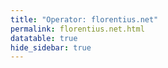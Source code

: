 ```yaml
---
title: "Operator: florentius.net"
permalink: florentius.net.html
datatable: true
hide_sidebar: true
---
```


<div>                        <script type="text/javascript">window.PlotlyConfig = {MathJaxConfig: 'local'};</script>
        <script src="https://cdn.plot.ly/plotly-2.4.2.min.js"></script>                <div id="8613db6a-616f-4200-a67f-c3fd56f02552" class="plotly-graph-div" style="height:100%; width:100%;"></div>            <script type="text/javascript">                                    window.PLOTLYENV=window.PLOTLYENV || {};                                    if (document.getElementById("8613db6a-616f-4200-a67f-c3fd56f02552")) {                    Plotly.newPlot(                        "8613db6a-616f-4200-a67f-c3fd56f02552",                        [{"name":"exit probability (%)","type":"scatter","x":["2021-08-11","2021-08-12","2021-08-13","2021-08-14","2021-08-15","2021-08-16","2021-08-17","2021-08-18","2021-08-19","2021-08-20","2021-08-21","2021-08-22","2021-08-24","2021-08-25","2021-08-26","2021-08-27","2021-08-28","2021-08-29","2021-08-30","2021-08-31","2021-09-01","2021-09-02","2021-09-03","2021-09-04","2021-09-05","2021-09-06","2021-09-07","2021-09-09","2021-09-10","2021-09-11","2021-09-12","2021-09-13","2021-09-14","2021-09-15","2021-09-16","2021-09-17","2021-09-18","2021-09-19","2021-09-20","2021-09-21","2021-09-22","2021-09-23","2021-09-24","2021-09-25","2021-09-26","2021-09-27","2021-09-28","2021-09-29","2021-09-30","2021-10-01","2021-10-02","2021-10-03","2021-10-04","2021-10-05","2021-10-06","2021-10-07","2021-10-08","2021-10-09","2021-10-10","2021-10-11","2021-10-12","2021-10-13","2021-10-14","2021-10-15","2021-10-16","2021-10-17","2021-10-18","2021-10-19","2021-10-20","2021-10-21","2021-10-22","2021-10-23","2021-10-25","2021-10-27","2021-10-28","2021-10-29","2021-10-31","2021-11-01","2021-11-02","2021-11-03","2021-11-04","2021-11-05","2021-11-06","2021-11-07","2021-11-08","2021-11-09","2021-11-10","2021-11-11","2021-11-12","2021-11-13","2021-11-14","2021-11-15","2021-11-16","2021-11-17","2021-11-19","2021-11-20","2021-11-21","2021-11-22","2021-11-23","2021-11-24"],"xaxis":"x","y":[0.0,0.0,0.01,0.04,0.24,0.44,0.55,0.77,1.11,1.19,1.5,1.68,2.16,2.37,2.62,2.88,2.91,3.41,4.87,5.12,4.64,4.63,4.6,4.67,4.6,5.33,5.16,5.22,4.97,5.32,5.4,5.67,6.12,6.72,6.54,6.63,6.79,7.06,7.37,7.49,7.35,6.74,6.5,6.04,5.48,4.39,4.19,4.33,4.21,4.2,3.98,4.73,5.25,4.36,4.34,4.25,4.3,4.4,4.41,5.03,4.6,5.22,5.36,5.43,5.81,5.4,5.02,5.09,5.26,5.27,5.42,5.16,5.05,5.6,5.69,5.65,5.38,5.63,5.72,5.88,6.12,6.0,6.6,6.29,6.52,6.59,6.54,6.45,6.21,6.12,6.11,6.02,5.47,5.6,5.37,5.21,5.11,4.7,4.54,4.55],"yaxis":"y"},{"name":"guard probability (%)","type":"scatter","x":["2021-08-11","2021-08-12","2021-08-13","2021-08-14","2021-08-15","2021-08-16","2021-08-17","2021-08-18","2021-08-19","2021-08-20","2021-08-21","2021-08-22","2021-08-24","2021-08-25","2021-08-26","2021-08-27","2021-08-28","2021-08-29","2021-08-30","2021-08-31","2021-09-01","2021-09-02","2021-09-03","2021-09-04","2021-09-05","2021-09-06","2021-09-07","2021-09-09","2021-09-10","2021-09-11","2021-09-12","2021-09-13","2021-09-14","2021-09-15","2021-09-16","2021-09-17","2021-09-18","2021-09-19","2021-09-20","2021-09-21","2021-09-22","2021-09-23","2021-09-24","2021-09-25","2021-09-26","2021-09-27","2021-09-28","2021-09-29","2021-09-30","2021-10-01","2021-10-02","2021-10-03","2021-10-04","2021-10-05","2021-10-06","2021-10-07","2021-10-08","2021-10-09","2021-10-10","2021-10-11","2021-10-12","2021-10-13","2021-10-14","2021-10-15","2021-10-16","2021-10-17","2021-10-18","2021-10-19","2021-10-20","2021-10-21","2021-10-22","2021-10-23","2021-10-25","2021-10-27","2021-10-28","2021-10-29","2021-10-31","2021-11-01","2021-11-02","2021-11-03","2021-11-04","2021-11-05","2021-11-06","2021-11-07","2021-11-08","2021-11-09","2021-11-10","2021-11-11","2021-11-12","2021-11-13","2021-11-14","2021-11-15","2021-11-16","2021-11-17","2021-11-19","2021-11-20","2021-11-21","2021-11-22","2021-11-23","2021-11-24"],"xaxis":"x","y":[0.0,0.0,0.0,0.0,0.0,0.0,0.0,0.0,0.0,0.0,0.0,0.0,0.0,0.0,0.0,0.0,0.0,0.0,0.0,0.0,0.0,0.0,0.0,0.0,0.0,0.0,0.0,0.0,0.0,0.0,0.0,0.0,0.0,0.0,0.0,0.0,0.0,0.0,0.0,0.0,0.0,0.0,0.0,0.0,0.0,0.0,0.0,0.0,0.0,0.0,0.0,0.0,0.0,0.0,0.0,0.0,0.0,0.0,0.02,0.0,0.0,0.0,0.0,0.0,0.0,0.0,0.0,0.0,0.0,0.0,0.0,0.0,0.0,0.0,0.0,0.0,0.0,0.0,0.0,0.0,0.0,0.0,0.0,0.0,0.0,0.0,0.0,0.0,0.0,0.0,0.0,0.0,0.0,0.0,0.0,0.0,0.0,0.0,0.0,0.0],"yaxis":"y"},{"name":"advertised bandwidth","type":"scatter","x":["2021-08-11","2021-08-12","2021-08-13","2021-08-14","2021-08-15","2021-08-16","2021-08-17","2021-08-18","2021-08-19","2021-08-20","2021-08-21","2021-08-22","2021-08-24","2021-08-25","2021-08-26","2021-08-27","2021-08-28","2021-08-29","2021-08-30","2021-08-31","2021-09-01","2021-09-02","2021-09-03","2021-09-04","2021-09-05","2021-09-06","2021-09-07","2021-09-09","2021-09-10","2021-09-11","2021-09-12","2021-09-13","2021-09-14","2021-09-15","2021-09-16","2021-09-17","2021-09-18","2021-09-19","2021-09-20","2021-09-21","2021-09-22","2021-09-23","2021-09-24","2021-09-25","2021-09-26","2021-09-27","2021-09-28","2021-09-29","2021-09-30","2021-10-01","2021-10-02","2021-10-03","2021-10-04","2021-10-05","2021-10-06","2021-10-07","2021-10-08","2021-10-09","2021-10-10","2021-10-11","2021-10-12","2021-10-13","2021-10-14","2021-10-15","2021-10-16","2021-10-17","2021-10-18","2021-10-19","2021-10-20","2021-10-21","2021-10-22","2021-10-23","2021-10-25","2021-10-27","2021-10-28","2021-10-29","2021-10-31","2021-11-01","2021-11-02","2021-11-03","2021-11-04","2021-11-05","2021-11-06","2021-11-07","2021-11-08","2021-11-09","2021-11-10","2021-11-11","2021-11-12","2021-11-13","2021-11-14","2021-11-15","2021-11-16","2021-11-17","2021-11-19","2021-11-20","2021-11-21","2021-11-22","2021-11-23","2021-11-24"],"xaxis":"x","y":[0.0,0.33,0.33,0.38,0.72,0.72,1.08,1.26,1.26,1.51,1.84,2.05,2.58,2.75,3.31,3.39,4.46,7.66,9.48,9.48,9.62,9.48,8.95,8.95,8.85,7.44,7.43,8.4,8.4,8.25,8.25,8.15,7.31,7.31,7.46,7.77,7.81,7.85,7.97,7.97,7.98,8.16,8.16,8.21,8.35,8.47,8.44,8.17,8.17,8.21,8.21,8.37,8.37,8.53,8.46,8.46,8.65,8.63,8.5,7.32,5.0,5.0,5.2,5.23,5.23,5.29,5.15,5.12,5.02,4.82,4.8,4.6,4.45,4.58,4.61,4.55,4.47,4.54,4.9,5.03,5.05,5.26,5.61,5.65,5.81,6.09,6.21,6.34,6.33,6.35,6.31,6.3,6.36,6.85,6.87,6.87,6.85,6.05,6.05,5.63],"yaxis":"y2"}],                        {"hovermode":"x","template":{"data":{"bar":[{"error_x":{"color":"#2a3f5f"},"error_y":{"color":"#2a3f5f"},"marker":{"line":{"color":"#E5ECF6","width":0.5},"pattern":{"fillmode":"overlay","size":10,"solidity":0.2}},"type":"bar"}],"barpolar":[{"marker":{"line":{"color":"#E5ECF6","width":0.5},"pattern":{"fillmode":"overlay","size":10,"solidity":0.2}},"type":"barpolar"}],"carpet":[{"aaxis":{"endlinecolor":"#2a3f5f","gridcolor":"white","linecolor":"white","minorgridcolor":"white","startlinecolor":"#2a3f5f"},"baxis":{"endlinecolor":"#2a3f5f","gridcolor":"white","linecolor":"white","minorgridcolor":"white","startlinecolor":"#2a3f5f"},"type":"carpet"}],"choropleth":[{"colorbar":{"outlinewidth":0,"ticks":""},"type":"choropleth"}],"contour":[{"colorbar":{"outlinewidth":0,"ticks":""},"colorscale":[[0.0,"#0d0887"],[0.1111111111111111,"#46039f"],[0.2222222222222222,"#7201a8"],[0.3333333333333333,"#9c179e"],[0.4444444444444444,"#bd3786"],[0.5555555555555556,"#d8576b"],[0.6666666666666666,"#ed7953"],[0.7777777777777778,"#fb9f3a"],[0.8888888888888888,"#fdca26"],[1.0,"#f0f921"]],"type":"contour"}],"contourcarpet":[{"colorbar":{"outlinewidth":0,"ticks":""},"type":"contourcarpet"}],"heatmap":[{"colorbar":{"outlinewidth":0,"ticks":""},"colorscale":[[0.0,"#0d0887"],[0.1111111111111111,"#46039f"],[0.2222222222222222,"#7201a8"],[0.3333333333333333,"#9c179e"],[0.4444444444444444,"#bd3786"],[0.5555555555555556,"#d8576b"],[0.6666666666666666,"#ed7953"],[0.7777777777777778,"#fb9f3a"],[0.8888888888888888,"#fdca26"],[1.0,"#f0f921"]],"type":"heatmap"}],"heatmapgl":[{"colorbar":{"outlinewidth":0,"ticks":""},"colorscale":[[0.0,"#0d0887"],[0.1111111111111111,"#46039f"],[0.2222222222222222,"#7201a8"],[0.3333333333333333,"#9c179e"],[0.4444444444444444,"#bd3786"],[0.5555555555555556,"#d8576b"],[0.6666666666666666,"#ed7953"],[0.7777777777777778,"#fb9f3a"],[0.8888888888888888,"#fdca26"],[1.0,"#f0f921"]],"type":"heatmapgl"}],"histogram":[{"marker":{"pattern":{"fillmode":"overlay","size":10,"solidity":0.2}},"type":"histogram"}],"histogram2d":[{"colorbar":{"outlinewidth":0,"ticks":""},"colorscale":[[0.0,"#0d0887"],[0.1111111111111111,"#46039f"],[0.2222222222222222,"#7201a8"],[0.3333333333333333,"#9c179e"],[0.4444444444444444,"#bd3786"],[0.5555555555555556,"#d8576b"],[0.6666666666666666,"#ed7953"],[0.7777777777777778,"#fb9f3a"],[0.8888888888888888,"#fdca26"],[1.0,"#f0f921"]],"type":"histogram2d"}],"histogram2dcontour":[{"colorbar":{"outlinewidth":0,"ticks":""},"colorscale":[[0.0,"#0d0887"],[0.1111111111111111,"#46039f"],[0.2222222222222222,"#7201a8"],[0.3333333333333333,"#9c179e"],[0.4444444444444444,"#bd3786"],[0.5555555555555556,"#d8576b"],[0.6666666666666666,"#ed7953"],[0.7777777777777778,"#fb9f3a"],[0.8888888888888888,"#fdca26"],[1.0,"#f0f921"]],"type":"histogram2dcontour"}],"mesh3d":[{"colorbar":{"outlinewidth":0,"ticks":""},"type":"mesh3d"}],"parcoords":[{"line":{"colorbar":{"outlinewidth":0,"ticks":""}},"type":"parcoords"}],"pie":[{"automargin":true,"type":"pie"}],"scatter":[{"marker":{"colorbar":{"outlinewidth":0,"ticks":""}},"type":"scatter"}],"scatter3d":[{"line":{"colorbar":{"outlinewidth":0,"ticks":""}},"marker":{"colorbar":{"outlinewidth":0,"ticks":""}},"type":"scatter3d"}],"scattercarpet":[{"marker":{"colorbar":{"outlinewidth":0,"ticks":""}},"type":"scattercarpet"}],"scattergeo":[{"marker":{"colorbar":{"outlinewidth":0,"ticks":""}},"type":"scattergeo"}],"scattergl":[{"marker":{"colorbar":{"outlinewidth":0,"ticks":""}},"type":"scattergl"}],"scattermapbox":[{"marker":{"colorbar":{"outlinewidth":0,"ticks":""}},"type":"scattermapbox"}],"scatterpolar":[{"marker":{"colorbar":{"outlinewidth":0,"ticks":""}},"type":"scatterpolar"}],"scatterpolargl":[{"marker":{"colorbar":{"outlinewidth":0,"ticks":""}},"type":"scatterpolargl"}],"scatterternary":[{"marker":{"colorbar":{"outlinewidth":0,"ticks":""}},"type":"scatterternary"}],"surface":[{"colorbar":{"outlinewidth":0,"ticks":""},"colorscale":[[0.0,"#0d0887"],[0.1111111111111111,"#46039f"],[0.2222222222222222,"#7201a8"],[0.3333333333333333,"#9c179e"],[0.4444444444444444,"#bd3786"],[0.5555555555555556,"#d8576b"],[0.6666666666666666,"#ed7953"],[0.7777777777777778,"#fb9f3a"],[0.8888888888888888,"#fdca26"],[1.0,"#f0f921"]],"type":"surface"}],"table":[{"cells":{"fill":{"color":"#EBF0F8"},"line":{"color":"white"}},"header":{"fill":{"color":"#C8D4E3"},"line":{"color":"white"}},"type":"table"}]},"layout":{"annotationdefaults":{"arrowcolor":"#2a3f5f","arrowhead":0,"arrowwidth":1},"autotypenumbers":"strict","coloraxis":{"colorbar":{"outlinewidth":0,"ticks":""}},"colorscale":{"diverging":[[0,"#8e0152"],[0.1,"#c51b7d"],[0.2,"#de77ae"],[0.3,"#f1b6da"],[0.4,"#fde0ef"],[0.5,"#f7f7f7"],[0.6,"#e6f5d0"],[0.7,"#b8e186"],[0.8,"#7fbc41"],[0.9,"#4d9221"],[1,"#276419"]],"sequential":[[0.0,"#0d0887"],[0.1111111111111111,"#46039f"],[0.2222222222222222,"#7201a8"],[0.3333333333333333,"#9c179e"],[0.4444444444444444,"#bd3786"],[0.5555555555555556,"#d8576b"],[0.6666666666666666,"#ed7953"],[0.7777777777777778,"#fb9f3a"],[0.8888888888888888,"#fdca26"],[1.0,"#f0f921"]],"sequentialminus":[[0.0,"#0d0887"],[0.1111111111111111,"#46039f"],[0.2222222222222222,"#7201a8"],[0.3333333333333333,"#9c179e"],[0.4444444444444444,"#bd3786"],[0.5555555555555556,"#d8576b"],[0.6666666666666666,"#ed7953"],[0.7777777777777778,"#fb9f3a"],[0.8888888888888888,"#fdca26"],[1.0,"#f0f921"]]},"colorway":["#636efa","#EF553B","#00cc96","#ab63fa","#FFA15A","#19d3f3","#FF6692","#B6E880","#FF97FF","#FECB52"],"font":{"color":"#2a3f5f"},"geo":{"bgcolor":"white","lakecolor":"white","landcolor":"#E5ECF6","showlakes":true,"showland":true,"subunitcolor":"white"},"hoverlabel":{"align":"left"},"hovermode":"closest","mapbox":{"style":"light"},"paper_bgcolor":"white","plot_bgcolor":"#E5ECF6","polar":{"angularaxis":{"gridcolor":"white","linecolor":"white","ticks":""},"bgcolor":"#E5ECF6","radialaxis":{"gridcolor":"white","linecolor":"white","ticks":""}},"scene":{"xaxis":{"backgroundcolor":"#E5ECF6","gridcolor":"white","gridwidth":2,"linecolor":"white","showbackground":true,"ticks":"","zerolinecolor":"white"},"yaxis":{"backgroundcolor":"#E5ECF6","gridcolor":"white","gridwidth":2,"linecolor":"white","showbackground":true,"ticks":"","zerolinecolor":"white"},"zaxis":{"backgroundcolor":"#E5ECF6","gridcolor":"white","gridwidth":2,"linecolor":"white","showbackground":true,"ticks":"","zerolinecolor":"white"}},"shapedefaults":{"line":{"color":"#2a3f5f"}},"ternary":{"aaxis":{"gridcolor":"white","linecolor":"white","ticks":""},"baxis":{"gridcolor":"white","linecolor":"white","ticks":""},"bgcolor":"#E5ECF6","caxis":{"gridcolor":"white","linecolor":"white","ticks":""}},"title":{"x":0.05},"xaxis":{"automargin":true,"gridcolor":"white","linecolor":"white","ticks":"","title":{"standoff":15},"zerolinecolor":"white","zerolinewidth":2},"yaxis":{"automargin":true,"gridcolor":"white","linecolor":"white","ticks":"","title":{"standoff":15},"zerolinecolor":"white","zerolinewidth":2}}},"xaxis":{"anchor":"y","domain":[0.0,0.94],"rangeselector":{"buttons":[{"count":7,"label":"week","step":"day","stepmode":"backward"},{"count":1,"label":"month","step":"month","stepmode":"backward"},{"count":6,"label":"6 months","step":"month","stepmode":"backward"},{"count":1,"label":"year","step":"year","stepmode":"backward"},{"step":"all"}]}},"yaxis":{"anchor":"x","domain":[0.0,1.0],"rangemode":"nonnegative","ticksuffix":"%","title":{"text":"exit / guard probability"}},"yaxis2":{"anchor":"x","overlaying":"y","rangemode":"nonnegative","side":"right","ticksuffix":" Gbit/s","title":{"text":"advertised bandwidth"}}},                        {"responsive": true}                    )                };                            </script>        </div>

Only proven relays are included in the graph and table. A proven relay claims to be part of a domain
and can be verified to be part of it via the
["well-known" URL or DNS records](https://nusenu.github.io/ContactInfo-Information-Sharing-Specification/#proof).

<div class="datatable-begin"></div>

| Nickname                                                    |   Mbit/s | Exit   | IPv4                                                   | IPv6                                                                         | First Seen   | Tor Version   | AS Name                                              |
|:------------------------------------------------------------|---------:|:-------|:-------------------------------------------------------|:-----------------------------------------------------------------------------|:-------------|:--------------|:-----------------------------------------------------|
| [7](w/relay/0AD7991E2463C8CD33D9EB68C884754FD1F93468.html)  |      376 | Y      | [185.31.175.240](https://stat.ripe.net/185.31.175.240) | [2a04:52c0:2000:6787::53b1](https://stat.ripe.net/2a04:52c0:2000:6787::53b1) | 2021-08-11   | 0.4.6.8       | [The Infrastructure Group B.V.](w/as_number/AS60404) |
| [9](w/relay/163551055C35F3DFD43384A1C151F69098670835.html)  |      386 | Y      | [185.31.175.247](https://stat.ripe.net/185.31.175.247) | [2a04:52c0:2000:6787::c619](https://stat.ripe.net/2a04:52c0:2000:6787::c619) | 2021-08-11   | 0.4.6.8       | [The Infrastructure Group B.V.](w/as_number/AS60404) |
| [10](w/relay/1FE7175D1F7D5970F63B49EA1B78178A817D4A77.html) |      378 | Y      | [185.31.175.252](https://stat.ripe.net/185.31.175.252) | [2a04:52c0:2000:6787::6c1a](https://stat.ripe.net/2a04:52c0:2000:6787::6c1a) | 2021-08-11   | 0.4.6.8       | [The Infrastructure Group B.V.](w/as_number/AS60404) |
| [11](w/relay/26AA45DFEBF4A23BDC4F655F8B215227EC4A9A7D.html) |      345 | Y      | [185.31.175.231](https://stat.ripe.net/185.31.175.231) | [2a04:52c0:2000:6787::815a](https://stat.ripe.net/2a04:52c0:2000:6787::815a) | 2021-08-11   | 0.4.6.8       | [The Infrastructure Group B.V.](w/as_number/AS60404) |
| [13](w/relay/3595D945F46897752E1CEFE1FB4E01DC154BFA6D.html) |      349 | Y      | [185.31.175.188](https://stat.ripe.net/185.31.175.188) | [2a04:52c0:2000:6787::5ab1](https://stat.ripe.net/2a04:52c0:2000:6787::5ab1) | 2021-10-27   | 0.4.6.8       | [The Infrastructure Group B.V.](w/as_number/AS60404) |
| [3](w/relay/3703F9689B6EDA88E12590CDA46052F2014FACCD.html)  |      641 | Y      | [185.31.175.220](https://stat.ripe.net/185.31.175.220) | [2a04:52c0:2000:6787::2f0a](https://stat.ripe.net/2a04:52c0:2000:6787::2f0a) | 2021-08-11   | 0.4.6.8       | [The Infrastructure Group B.V.](w/as_number/AS60404) |
| [14](w/relay/6D57A0B9F814AA530CA71B0CCA376E92053606B4.html) |        0 | Y      | [185.31.175.191](https://stat.ripe.net/185.31.175.191) | [2a04:52c0:2000:6787::84f1](https://stat.ripe.net/2a04:52c0:2000:6787::84f1) | 2021-10-27   | 0.4.6.8       | [The Infrastructure Group B.V.](w/as_number/AS60404) |
| [12](w/relay/83A6C09290C89ACC94FBDDE666E001B8F92D0DF5.html) |      571 | Y      | [185.31.175.215](https://stat.ripe.net/185.31.175.215) | [2a04:52c0:2000:6787::1f60](https://stat.ripe.net/2a04:52c0:2000:6787::1f60) | 2021-08-11   | 0.4.6.8       | [The Infrastructure Group B.V.](w/as_number/AS60404) |
| [5](w/relay/AEBBFCDD15B2A5D51FE4078C7CBECDD58D382C0B.html)  |      383 | Y      | [185.31.175.228](https://stat.ripe.net/185.31.175.228) | [2a04:52c0:2000:6787::55f1](https://stat.ripe.net/2a04:52c0:2000:6787::55f1) | 2021-08-11   | 0.4.6.8       | [The Infrastructure Group B.V.](w/as_number/AS60404) |
| [2](w/relay/CE165EC2E4AEB7AC52F952A0F898275A6A274F37.html)  |      343 | Y      | [185.31.175.213](https://stat.ripe.net/185.31.175.213) | [2a04:52c0:2000:6787::185a](https://stat.ripe.net/2a04:52c0:2000:6787::185a) | 2021-08-11   | 0.4.6.8       | [The Infrastructure Group B.V.](w/as_number/AS60404) |
| [8](w/relay/DCFA7FAFF29049C57C1BE2F3B866572EB093DAC5.html)  |      357 | Y      | [185.31.175.243](https://stat.ripe.net/185.31.175.243) | [2a04:52c0:2000:6787::6404](https://stat.ripe.net/2a04:52c0:2000:6787::6404) | 2021-08-11   | 0.4.6.8       | [The Infrastructure Group B.V.](w/as_number/AS60404) |
| [1](w/relay/DE9360DCFD1F974AF84EE67A8DEFCF8F0D055EAE.html)  |      484 | Y      | [185.31.175.207](https://stat.ripe.net/185.31.175.207) | [2a04:52c0:2000:6787::1a70](https://stat.ripe.net/2a04:52c0:2000:6787::1a70) | 2021-08-11   | 0.4.6.8       | [The Infrastructure Group B.V.](w/as_number/AS60404) |
| [6](w/relay/E0C457EA92785D5327C831AE4320BA16D26C662A.html)  |      349 | Y      | [185.31.175.235](https://stat.ripe.net/185.31.175.235) | [2a04:52c0:2000:6787::ae62](https://stat.ripe.net/2a04:52c0:2000:6787::ae62) | 2021-08-11   | 0.4.6.8       | [The Infrastructure Group B.V.](w/as_number/AS60404) |
| [4](w/relay/F90199637E192EB18163540CACADD036E2F25E4A.html)  |      440 | Y      | [185.31.175.226](https://stat.ripe.net/185.31.175.226) | [2a04:52c0:2000:6787::cf10](https://stat.ripe.net/2a04:52c0:2000:6787::cf10) | 2021-08-11   | 0.4.6.8       | [The Infrastructure Group B.V.](w/as_number/AS60404) |
| [15](w/relay/FE4A71B42246B0AD9EA4CD54BAD7FC43CEDCB1FD.html) |      225 | Y      | [185.31.175.196](https://stat.ripe.net/185.31.175.196) | [2a04:52c0:2000:6787::401a](https://stat.ripe.net/2a04:52c0:2000:6787::401a) | 2021-10-27   | 0.4.6.8       | [The Infrastructure Group B.V.](w/as_number/AS60404) |

<div class="datatable-end"></div> 